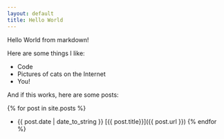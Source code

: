 ```yaml
---
layout: default
title: Hello World
---
```


Hello World from markdown!

Here are some things I like:

* Code
* Pictures of cats on the Internet
* You!

And if this works, here are some posts:

{% for post in site.posts %}
* {{ post.date | date_to_string }} [{{ post.title}}]({{ post.url }})
{% endfor %}
